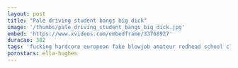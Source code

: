 ```yaml
---
layout: post
title: "Pale driving student bangs big dick"
image: '/thumbs/pale_driving_student_bangs_big_dick.jpg'
embed: 'https://www.xvideos.com/embedframe/33768927'
duracao: 382
tags: 'fucking hardcore european fake blowjob amateur redhead school class POV public oral voyeur british reality spycam instructor driving lesson'
pornstars: ella-hughes
---
```

